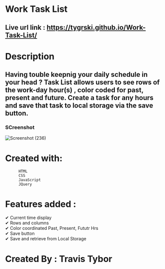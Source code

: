 # Work Task List

## Live url link : https://tygrski.github.io/Work-Task-List/

# Description
## Having touble keepnig your daily schedule in your head ? Task List allows users to see rows of the work-day hour(s) , color coded for past, present and future. Create a task for any hours and save that task to local storage via the save button.

### SCreenshot 
![Screenshot (236)](https://user-images.githubusercontent.com/77369211/133004766-d2a6d968-d43e-4f3f-8354-76cbacfb99fb.png)

# Created with: <br/>
          HTML 
          CSS 
          JavaScript 
          JQuery
# Features added :
✔ Current time display<br/>
✔ Rows and columns<br/>
✔ Color coordinated Past, Present, Fututr Hrs <br/>
✔ Save button<br/>
✔ Save and retrieve from Local Storage<br/>
# Created By : Travis Tybor

